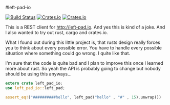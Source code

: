 #left-pad-io

[![Build Status](https://travis-ci.org/tillarnold/left-pad-io.svg?branch=master)](https://travis-ci.org/tillarnold/left-pad-io)
[![Crates.io](https://img.shields.io/crates/v/left-pad-io.svg)](https://crates.io/crates/left-pad-io)
[![Crates.io](https://img.shields.io/crates/l/left-pad-io.svg)]()

This is a REST client for http://left-pad.io.
And yes this is kind of a joke.
And I also wanted to try out rust, cargo and crates.io.

What I found out during this little project is, that rusts design really
forces you to think about every possible error. You have to handle every
possible situation where something could go wrong. I quite like that.

I'm sure that the code is quite bad and I plan to improve this
once I learned more about rust. So yeah the API is probably going
to change but nobody should be using this anyways...



```rust
extern crate left_pad_io;
use left_pad_io::left_pad;

assert_eq!("##########hello", left_pad("hello" , "#" , 15).unwrap())

```
